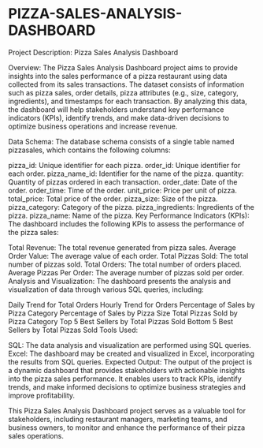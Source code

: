 # PIZZA-SALES-ANALYSIS-DASHBOARD

Project Description: Pizza Sales Analysis Dashboard

Overview:
The Pizza Sales Analysis Dashboard project aims to provide insights into the sales performance of a pizza restaurant using data collected from its sales transactions. The dataset consists of information such as pizza sales, order details, pizza attributes (e.g., size, category, ingredients), and timestamps for each transaction. By analyzing this data, the dashboard will help stakeholders understand key performance indicators (KPIs), identify trends, and make data-driven decisions to optimize business operations and increase revenue.

Data Schema:
The database schema consists of a single table named pizzasales, which contains the following columns:

pizza_id: Unique identifier for each pizza.
order_id: Unique identifier for each order.
pizza_name_id: Identifier for the name of the pizza.
quantity: Quantity of pizzas ordered in each transaction.
order_date: Date of the order.
order_time: Time of the order.
unit_price: Price per unit of pizza.
total_price: Total price of the order.
pizza_size: Size of the pizza.
pizza_category: Category of the pizza.
pizza_ingredients: Ingredients of the pizza.
pizza_name: Name of the pizza.
Key Performance Indicators (KPIs):
The dashboard includes the following KPIs to assess the performance of the pizza sales:

Total Revenue: The total revenue generated from pizza sales.
Average Order Value: The average value of each order.
Total Pizzas Sold: The total number of pizzas sold.
Total Orders: The total number of orders placed.
Average Pizzas Per Order: The average number of pizzas sold per order.
Analysis and Visualization:
The dashboard presents the analysis and visualization of data through various SQL queries, including:

Daily Trend for Total Orders
Hourly Trend for Orders
Percentage of Sales by Pizza Category
Percentage of Sales by Pizza Size
Total Pizzas Sold by Pizza Category
Top 5 Best Sellers by Total Pizzas Sold
Bottom 5 Best Sellers by Total Pizzas Sold
Tools Used:

SQL: The data analysis and visualization are performed using SQL queries.
Excel: The dashboard may be created and visualized in Excel, incorporating the results from SQL queries.
Expected Output:
The output of the project is a dynamic dashboard that provides stakeholders with actionable insights into the pizza sales performance. It enables users to track KPIs, identify trends, and make informed decisions to optimize business strategies and improve profitability.

This Pizza Sales Analysis Dashboard project serves as a valuable tool for stakeholders, including restaurant managers, marketing teams, and business owners, to monitor and enhance the performance of their pizza sales operations.
